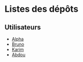 # Listes des dépôts

## Utilisateurs
- [Alpha](https://github.com/alphadiallo66)
- [Bruno](https://github.com/BrunoDefalque)
- [Karim](https://github.com/KarimUchiwa)
- [Abdou](https://github.com/rahimsow1030)
